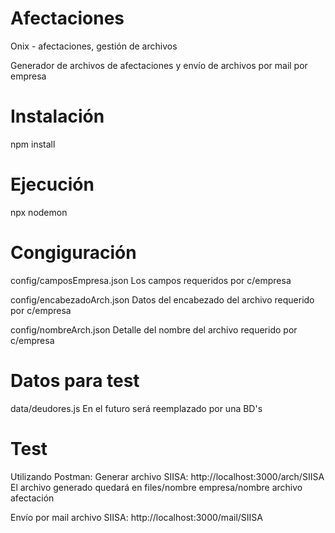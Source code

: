 # Afectaciones
Onix - afectaciones, gestión de archivos

Generador de archivos de afectaciones y envío de archivos por mail por empresa

# Instalación
npm install

# Ejecución
npx nodemon

# Congiguración
config/camposEmpresa.json 
Los campos requeridos por c/empresa

config/encabezadoArch.json 
Datos del encabezado del archivo requerido por c/empresa

config/nombreArch.json 
Detalle del nombre del archivo requerido por c/empresa

# Datos para test
data/deudores.js 
En el futuro será reemplazado por una BD's

# Test

Utilizando Postman:
Generar archivo SIISA: http://localhost:3000/arch/SIISA
El archivo generado quedará en 
files/nombre empresa/nombre archivo afectación

Envío por mail archivo SIISA: http://localhost:3000/mail/SIISA


